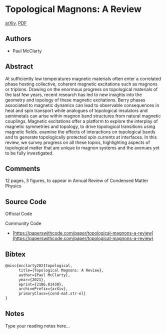 
# Topological Magnons: A Review

[arXiv](https://arxiv.org/abs/2106.01430), [PDF](https://arxiv.org/pdf/2106.01430.pdf)

## Authors

- Paul McClarty

## Abstract

At sufficiently low temperatures magnetic materials often enter a correlated phase hosting collective, coherent magnetic excitations such as magnons or triplons. Drawing on the enormous progress on topological materials of the last few years, recent research has led to new insights into the geometry and topology of these magnetic excitations. Berry phases associated to magnetic dynamics can lead to observable consequences in heat and spin transport while analogues of topological insulators and semimetals can arise within magnon band structures from natural magnetic couplings. Magnetic excitations offer a platform to explore the interplay of magnetic symmetries and topology, to drive topological transitions using magnetic fields. examine the effects of interactions on topological bands and to generate topologically protected spin currents at interfaces. In this review, we survey progress on all these topics, highlighting aspects of topological matter that are unique to magnon systems and the avenues yet to be fully investigated.

## Comments

12 pages, 3 figures, to appear in Annual Review of Condensed Matter Physics

## Source Code

Official Code



Community Code

- [https://paperswithcode.com/paper/topological-magnons-a-review](https://paperswithcode.com/paper/topological-magnons-a-review)

## Bibtex

```tex
@misc{mcclarty2021topological,
      title={Topological Magnons: A Review}, 
      author={Paul McClarty},
      year={2021},
      eprint={2106.01430},
      archivePrefix={arXiv},
      primaryClass={cond-mat.str-el}
}
```

## Notes

Type your reading notes here...

